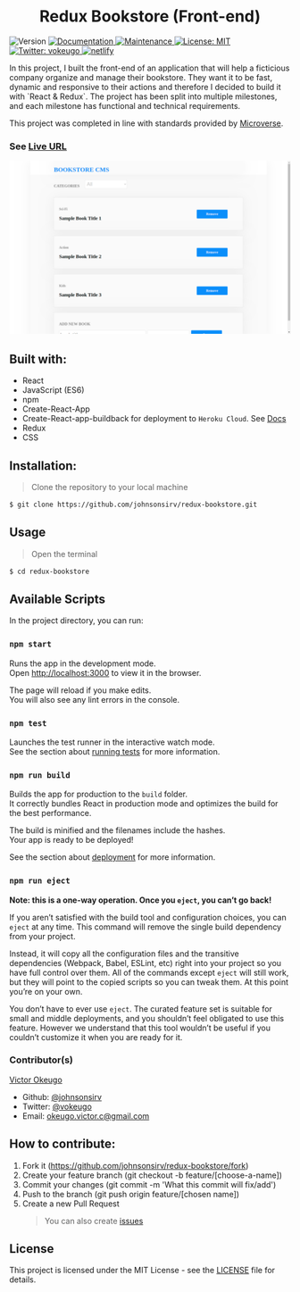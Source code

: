 <h1 align="center">Redux Bookstore (Front-end)</h1>
<p>
  <img alt="Version" src="https://img.shields.io/badge/version-1.0.0-blue.svg?cacheSeconds=2592000" />
  <a href="https://github.com/johnsonsirv/redux-bookstore#readme" target="_blank">
    <img alt="Documentation" src="https://img.shields.io/badge/documentation-yes-brightgreen.svg" />
  </a>
  <a href="https://github.com/johnsonsirv/redux-bookstore/graphs/commit-activity" target="_blank">
    <img alt="Maintenance" src="https://img.shields.io/badge/Maintained%3F-yes-green.svg" />
  </a>
  <a href="https://github.com/johnsonsirv/redux-bookstore/blob/master/LICENSE" target="_blank">
    <img alt="License: MIT" src="https://img.shields.io/github/license/johnsonsirv/redux-bookstore" />
  </a>
  <a href="https://twitter.com/vokeugo" target="_blank">
    <img alt="Twitter: vokeugo" src="https://img.shields.io/twitter/follow/vokeugo.svg?style=social" />
  </a>
  <a href="https://twitter.com/vokeugo" target="_blank">
    <img alt="netlify" src="https://api.netlify.com/api/v1/badges/c9424649-60c1-4860-aeb2-a1dfede32144/deploy-status" />
  </a>

</p>

<p>
In this project, I built the front-end of an application that will help a ficticious company organize and manage their bookstore. They want it to be fast, dynamic and responsive to their actions and therefore I decided to build it with `React & Redux`. The project has been split into multiple milestones, and each milestone has functional and technical requirements.

This project was completed in line with standards provided by [Microverse](https://www.microverse.org/ 'The Global School for Remote Software Developers!').

</p>

### See [Live URL](https://redux-bookstore-mvp.herokuapp.com/)

  <a href="https://redux-bookstore-mvp.herokuapp.com" target="_blank">
    <img alt="redux-bookstore" src="https://github.com/johnsonsirv/redux-bookstore/blob/master/docs/redux_bookstore_frontend.png" />
  </a>

## Built with:

- React
- JavaScript (ES6)
- npm
- Create-React-App
- Create-React-app-buildback for deployment to `Heroku Cloud`. See [Docs](https://github.com/mars/create-react-app-buildpack)
- Redux
- CSS

## Installation:

> Clone the repository to your local machine

```sh
$ git clone https://github.com/johnsonsirv/redux-bookstore.git
```
## Usage

> Open the terminal
```sh
$ cd redux-bookstore
```

## Available Scripts

In the project directory, you can run:

### `npm start`

Runs the app in the development mode.<br />
Open [http://localhost:3000](http://localhost:3000) to view it in the browser.

The page will reload if you make edits.<br />
You will also see any lint errors in the console.

### `npm test`

Launches the test runner in the interactive watch mode.<br />
See the section about [running tests](https://facebook.github.io/create-react-app/docs/running-tests) for more information.

### `npm run build`

Builds the app for production to the `build` folder.<br />
It correctly bundles React in production mode and optimizes the build for the best performance.

The build is minified and the filenames include the hashes.<br />
Your app is ready to be deployed!

See the section about [deployment](https://facebook.github.io/create-react-app/docs/deployment) for more information.

### `npm run eject`

**Note: this is a one-way operation. Once you `eject`, you can’t go back!**

If you aren’t satisfied with the build tool and configuration choices, you can `eject` at any time. This command will remove the single build dependency from your project.

Instead, it will copy all the configuration files and the transitive dependencies (Webpack, Babel, ESLint, etc) right into your project so you have full control over them. All of the commands except `eject` will still work, but they will point to the copied scripts so you can tweak them. At this point you’re on your own.

You don’t have to ever use `eject`. The curated feature set is suitable for small and middle deployments, and you shouldn’t feel obligated to use this feature. However we understand that this tool wouldn’t be useful if you couldn’t customize it when you are ready for it.

### Contributor(s)

[Victor Okeugo](https://angel.co/u/victorokeugo/)

- Github: [@johnsonsirv](https://github.com/johnsonsirv)
- Twitter: [@vokeugo](https://twitter.com/@vokeugo/)
- Email: [okeugo.victor.c@gmail.com]()

## How to contribute:

1. Fork it (https://github.com/johnsonsirv/redux-bookstore/fork)
2. Create your feature branch (git checkout -b feature/[choose-a-name])
3. Commit your changes (git commit -m 'What this commit will fix/add')
4. Push to the branch (git push origin feature/[chosen name])
5. Create a new Pull Request
   > You can also create [issues](https://github.com/johnsonsirv/redux-bookstore/issues)

## License

This project is licensed under the MIT License - see the [LICENSE](./LICENSE.md) file for details.
